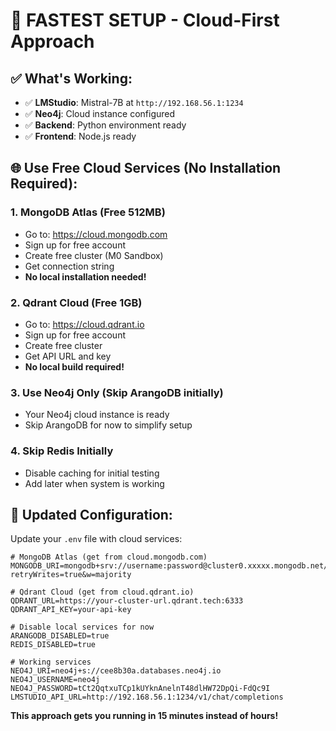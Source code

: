 # 🚀 FASTEST SETUP - Cloud-First Approach

## ✅ **What's Working:**
- ✅ **LMStudio**: Mistral-7B at `http://192.168.56.1:1234`
- ✅ **Neo4j**: Cloud instance configured
- ✅ **Backend**: Python environment ready
- ✅ **Frontend**: Node.js ready

## 🌐 **Use Free Cloud Services (No Installation Required):**

### **1. MongoDB Atlas (Free 512MB)**
- Go to: https://cloud.mongodb.com
- Sign up for free account
- Create free cluster (M0 Sandbox)
- Get connection string
- **No local installation needed!**

### **2. Qdrant Cloud (Free 1GB)**
- Go to: https://cloud.qdrant.io
- Sign up for free account
- Create free cluster
- Get API URL and key
- **No local build required!**

### **3. Use Neo4j Only (Skip ArangoDB initially)**
- Your Neo4j cloud instance is ready
- Skip ArangoDB for now to simplify setup

### **4. Skip Redis Initially**
- Disable caching for initial testing
- Add later when system is working

## 🔧 **Updated Configuration:**

Update your `.env` file with cloud services:
```env
# MongoDB Atlas (get from cloud.mongodb.com)
MONGODB_URI=mongodb+srv://username:password@cluster0.xxxxx.mongodb.net/company_kb?retryWrites=true&w=majority

# Qdrant Cloud (get from cloud.qdrant.io)
QDRANT_URL=https://your-cluster-url.qdrant.tech:6333
QDRANT_API_KEY=your-api-key

# Disable local services for now
ARANGODB_DISABLED=true
REDIS_DISABLED=true

# Working services
NEO4J_URI=neo4j+s://cee8b30a.databases.neo4j.io
NEO4J_USERNAME=neo4j
NEO4J_PASSWORD=tCt2QqtxuTCp1kUYknAnelnT48dlHW72DpQi-FdQc9I
LMSTUDIO_API_URL=http://192.168.56.1:1234/v1/chat/completions
```

**This approach gets you running in 15 minutes instead of hours!**